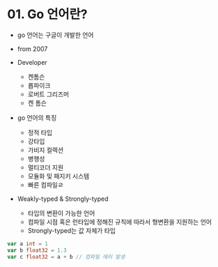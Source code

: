 # 01. Go 언어란?

- go 언어는 구글이 개발한 언어
- from 2007
- Developer
  - 켄톰슨
  - 롭파이크
  - 로버트 그리즈머
  - 켄 톰슨

- go 언어의 특징
  - 정적 타입
  - 강타입
  - 가비지 컬렉션
  - 병행성
  - 멀티코더 지원
  - 모듈화 및 패지키 시스템
  - 빠른 컴파일ㄹ

- Weakly-typed & Strongly-typed
  - 타입의 변환이 가능한 언어
  - 컴파일 시점 혹은 런타입에 정해진 규칙에 따라서 형변환을 지원하는 언어
  - Strongly-typed는 값 자체가 타입

```go
var a int = 1
var b float32 = 1.3
var c float32 = a + b // 컴파일 에러 발생
```

